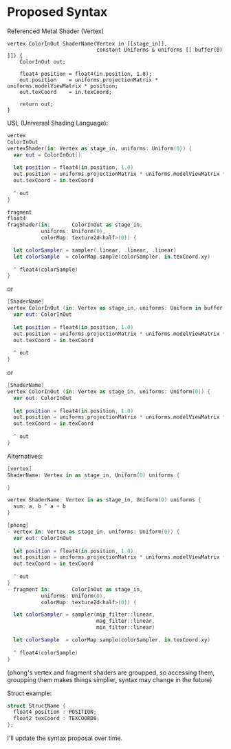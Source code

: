 # Proposed Syntax 

Referenced Metal Shader (Vertex)

```metal
vertex ColorInOut ShaderName(Vertex in [[stage_in]],
                             constant Uniforms & uniforms [[ buffer(0) ]]) {
    ColorInOut out;

    float4 position = float4(in.position, 1.0);
    out.position    = uniforms.projectionMatrix * uniforms.modelViewMatrix * position;
    out.texCoord    = in.texCoord;

    return out;
}
```

USL (Universal Shading Language):
```Swift
vertex
ColorInOut
vertexShader(in: Vertex as stage_in, uniforms: Uniform(0)) {
  var out = ColorInOut()
  
  let position = float4(in.position, 1.0)
  out.position = uniforms.projectionMatrix * uniforms.modelViewMatrix * position
  out.texCoord = in.texCoord
  
  ^ out
}

fragment
float4
fragShader(in:       ColorInOut as stage_in,
           uniforms: Uniform(0),
           colorMap: texture2d<half>(0)) {

  let colorSampler = sampler(.linear, .linear, .linear)
  let colorSample  = colorMap.sample(colorSampler, in.texCoord.xy)
  
  ^ float4(colorSample)
}
```

or

```Swift
[ShaderName]
vertex ColorInOut (in: Vertex as stage_in, uniforms: Uniform in buffer(0)) {
  var out: ColorInOut
  
  let position = float4(in.position, 1.0)
  out.position = uniforms.projectionMatrix * uniforms.modelViewMatrix * position
  out.texCoord = in.texCoord
  
  ^ out
}
```

or 

```Swift
[ShaderName]
vertex ColorInOut (in: Vertex as stage_in, uniforms: Uniform(0)) {
  var out: ColorInOut
  
  let position = float4(in.position, 1.0)
  out.position = uniforms.projectionMatrix * uniforms.modelViewMatrix * position
  out.texCoord = in.texCoord
  
  ^ out
}
```

Alternatives:

```Swift
[vertex]
ShaderName: Vertex in as stage_in, Uniform(0) uniforms {

}

vertex ShaderName: Vertex in as stage_in, Uniform(0) uniforms {
  sum: a, b ^ a + b
}
```

```Swift
[phong]
- vertex in: Vertex as stage_in, uniforms: Uniform(0)) {
  var out: ColorInOut
  
  let position = float4(in.position, 1.0)
  out.position = uniforms.projectionMatrix * uniforms.modelViewMatrix * position
  out.texCoord = in.texCoord
  
  ^ out
}
- fragment in:       ColorInOut as stage_in,
           uniforms: Uniform(0),
           colorMap: texture2d<half>(0)) {

  let colorSampler = sampler(mip_filter::linear,
                             mag_filter::linear,
                             min_filter::linear)

  let colorSample  = colorMap.sample(colorSampler, in.texCoord.xy)
  
  ^ float4(colorSample)
}

```
(phong's vertex and fragment shaders are groupped, so accessing them, groupping them makes things simplier, syntax may change in the future)

Struct example:

```Swift
struct StructName {
  float4 position : POSITION;
  float2 texCoord : TEXCOORD0;
};
```

I'll update the syntax proposal over time.
